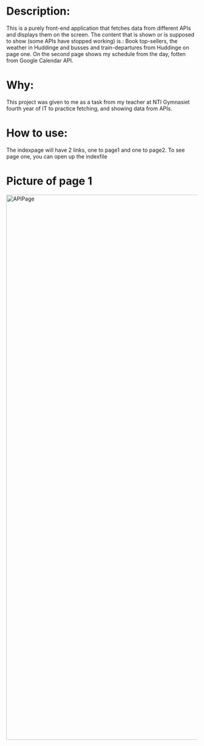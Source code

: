 # Description:

This is a purely front-end application that fetches data from different APIs and displays them on the screen. The content that is shown or is supposed to show (some APIs have stopped working) is.: Book top-sellers, the weather in Huddinge and busses and train-departures from Huddinge on page one. On the second page shows my schedule from the day, fotten from Google Calendar API.

# Why:

This project was given to me as a task from my teacher at NTI Gymnasiet fourth year of IT to practice fetching, and showing data from APIs.

# How to use:

The indexpage will have 2 links, one to page1 and one to page2. To see page one, you can open up the indexfile

# Picture of page 1
<img width="1431" alt="APIPage" src="https://github.com/Alexander-PajukoskiSoto/ApiSLProject/assets/145021057/0cf88ad7-1b1c-42e8-89f2-ec9c90ae6842">
